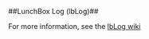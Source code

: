 ##LunchBox Log (lbLog)##

For more information, see the [lbLog wiki](https://github.com/Samuel-Lewis/Utils-LunchBox/wiki/lbLog)
